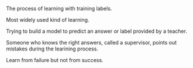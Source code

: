 The process of learning with training labels. 

Most widely used kind of learning. 

Trying to build a model to predict an answer or label provided by a teacher.

Someone who knows the right answers, called a supervisor, points out mistakes during the learining process. 

Learn from failure but not from success.
